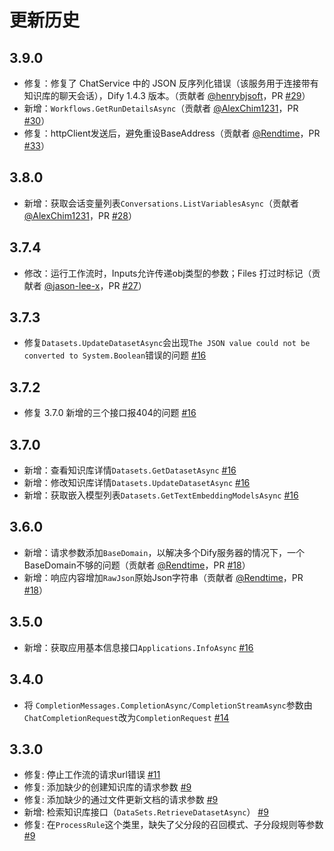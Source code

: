 # 更新历史

## 3.9.0
- 修复：修复了 ChatService 中的 JSON 反序列化错误（该服务用于连接带有知识库的聊天会话），Dify 1.4.3 版本。（贡献者 [@henrybjsoft](https://github.com/henrybjsoft)，PR [#29](https://github.com/BitBrewing/dify-csharp-sdk/pull/29)）
- 新增：`Workflows.GetRunDetailsAsync`（贡献者 [@AlexChim1231](https://github.com/AlexChim1231)，PR [#30](https://github.com/BitBrewing/dify-csharp-sdk/pull/30)）
- 修复：httpClient发送后，避免重设BaseAddress（贡献者 [@Rendtime](https://github.com/Rendtime)，PR [#33](https://github.com/BitBrewing/dify-csharp-sdk/pull/33)）

## 3.8.0
- 新增：获取会话变量列表`Conversations.ListVariablesAsync`（贡献者 [@AlexChim1231](https://github.com/AlexChim1231)，PR [#28](https://github.com/BitBrewing/dify-csharp-sdk/pull/28)）

## 3.7.4
- 修改：运行工作流时，Inputs允许传递obj类型的参数；Files 打过时标记（贡献者 [@jason-lee-x](https://github.com/jason-lee-x)，PR [#27](https://github.com/BitBrewing/dify-csharp-sdk/pull/27)）

## 3.7.3
- 修复`Datasets.UpdateDatasetAsync`会出现`The JSON value could not be converted to System.Boolean`错误的问题 [#16](https://github.com/BitBrewing/dify-csharp-sdk/issues/16#issuecomment-2909082934)

## 3.7.2
- 修复 3.7.0 新增的三个接口报404的问题 [#16](https://github.com/BitBrewing/dify-csharp-sdk/issues/16#issuecomment-2892806931)

## 3.7.0
- 新增：查看知识库详情`Datasets.GetDatasetAsync` [#16](https://github.com/BitBrewing/dify-csharp-sdk/issues/16#issuecomment-2870547089)
- 新增：修改知识库详情`Datasets.UpdateDatasetAsync` [#16](https://github.com/BitBrewing/dify-csharp-sdk/issues/16#issuecomment-2870547089)
- 新增：获取嵌入模型列表`Datasets.GetTextEmbeddingModelsAsync` [#16](https://github.com/BitBrewing/dify-csharp-sdk/issues/16#issuecomment-2870547089)

## 3.6.0
- 新增：请求参数添加`BaseDomain`，以解决多个Dify服务器的情况下，一个BaseDomain不够的问题（贡献者 [@Rendtime](https://github.com/Rendtime)，PR [#18](https://github.com/BitBrewing/dify-csharp-sdk/pull/18)）
- 新增：响应内容增加`RawJson`原始Json字符串（贡献者 [@Rendtime](https://github.com/Rendtime)，PR [#18](https://github.com/BitBrewing/dify-csharp-sdk/pull/18)）

## 3.5.0
- 新增：获取应用基本信息接口`Applications.InfoAsync` [#16](https://github.com/BitBrewing/dify-csharp-sdk/issues/16)

## 3.4.0
- 将 `CompletionMessages.CompletionAsync/CompletionStreamAsync`参数由`ChatCompletionRequest`改为`CompletionRequest` [#14](https://github.com/BitBrewing/dify-csharp-sdk/issues/14)

## 3.3.0

- 修复: 停止工作流的请求url错误 [#11](https://github.com/BitBrewing/dify-csharp-sdk/issues/11)
- 修复: 添加缺少的创建知识库的请求参数 [#9](https://github.com/BitBrewing/dify-csharp-sdk/issues/9#issuecomment-2795688431)
- 修复: 添加缺少的通过文件更新文档的请求参数 [#9](https://github.com/BitBrewing/dify-csharp-sdk/issues/9#issuecomment-2795688431)
- 新增: 检索知识库接口（`DataSets.RetrieveDatasetAsync`） [#9](https://github.com/BitBrewing/dify-csharp-sdk/issues/9#issuecomment-2795688431)
- 修复: 在`ProcessRule`这个类里，缺失了父分段的召回模式、子分段规则等参数 [#9](https://github.com/BitBrewing/dify-csharp-sdk/issues/9#issuecomment-2795688431)